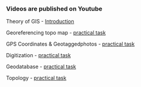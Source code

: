 ### Videos are published on Youtube

Theory of GIS - [Introductio](https://www.youtube.com/)[n](https://youtu.be/UVdADumtEpw) <br>

Georeferencing topo map  - [practical tas](https://www.youtube.com/)[k](https://youtu.be/wuea1v6DJaE) <br>


GPS Coordinates & Geotaggedphotos - [practical tas](https://www.youtube.com/)[k](https://youtu.be/Y5QVuWzc04w) <br>


Digitization - [practical tas](https://www.youtube.com/)[k](https://youtu.be/-fVuyJ_n0wM) <br>

Geodatabase - [practical tas](https://www.youtube.com/)[k](https://youtu.be/XAuXu3Jr1uE) <br>

Topology - [practical tas](https://www.youtube.com/)[k](https://youtu.be/) <br>

